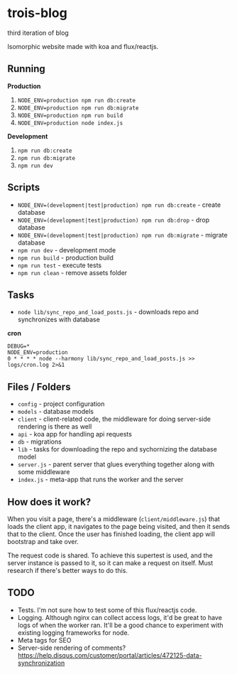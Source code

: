 # trois-blog

third iteration of blog

Isomorphic website made with koa and flux/reactjs.


## Running

**Production**

1. `NODE_ENV=production npm run db:create`
2. `NODE_ENV=production npm run db:migrate`
3. `NODE_ENV=production npm run build`
4. `NODE_ENV=production node index.js`

**Development**

1. `npm run db:create`
2. `npm run db:migrate`
3. `npm run dev`


## Scripts

* `NODE_ENV=(development|test|production) npm run db:create` - create database
* `NODE_ENV=(development|test|production) npm run db:drop` - drop database
* `NODE_ENV=(development|test|production) npm run db:migrate` - migrate database
* `npm run dev` - development mode
* `npm run build` - production build
* `npm run test` - execute tests
* `npm run clean` - remove assets folder


## Tasks

* `node lib/sync_repo_and_load_posts.js` - downloads repo and synchronizes with database

**cron**

```
DEBUG=*
NODE_ENV=production
0 * * * * node --harmony lib/sync_repo_and_load_posts.js >> logs/cron.log 2>&1
```

## Files / Folders

* `config` - project configuration
* `models` - database models
* `client` - client-related code, the middleware for doing server-side rendering is there as well
* `api` - koa app for handling api requests
* `db` - migrations
* `lib` - tasks for downloading the repo and sychornizing the database model
* `server.js` - parent server that glues everything together along with some middleware
* `index.js` - meta-app that runs the worker and the server


## How does it work?

When you visit a page, there's a middleware (`client/middleware.js`) that loads the client app, it navigates to the page being visited, and then it sends that to the client. Once the user has finished loading, the client app will bootstrap and take over.

The request code is shared. To achieve this supertest is used, and the server instance is passed to it, so it can make a request on itself. Must research if there's better ways to do this.


## TODO

* Tests. I'm not sure how to test some of this flux/reactjs code.
* Logging. Although nginx can collect access logs, it'd be great to have logs of when the worker ran. It'll be a good chance to experiment with existing logging frameworks for node. 
* Meta tags for SEO
* Server-side rendering of comments? https://help.disqus.com/customer/portal/articles/472125-data-synchronization
